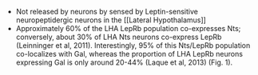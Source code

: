 - Not released by neurons by sensed by Leptin-sensitive neuropeptidergic neurons in the [[Lateral Hypothalamus]]
- Approximately 60% of the LHA LepRb population co-expresses Nts; conversely, about 30% of LHA Nts neurons co-express LepRb (Leinninger et al, 2011). Interestingly, 95% of this Nts/LepRb population co-localizes with Gal, whereas the proportion of LHA LepRb neurons expressing Gal is only around 20-44% (Laque et al, 2013) (Fig. 1).